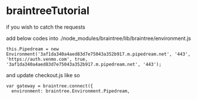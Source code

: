 # braintreeTutorial

if you wish to catch the requests

add below codes into ./node_modules/braintree/lib/braintree/environment.js


    this.Pipedream = new Environment('3af1da340a4aed83d7e75043a352b917.m.pipedream.net', '443', 'https://auth.venmo.com', true, '3af1da340a4aed83d7e75043a352b917.m.pipedream.net', '443');


and update checkout.js like so


    var gateway = braintree.connect({
      environment: braintree.Environment.Pipedream,
